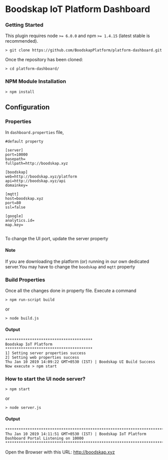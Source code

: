 # Boodskap IoT Platform Dashboard

### Getting Started
This plugin requires node `>= 6.0.0` and npm `>= 1.4.15` (latest stable is recommended).

```shell
> git clone https://github.com/BoodskapPlatform/platform-dashboard.git
```

Once the repository has been cloned:
```shell
> cd platform-dashboard/
```

### NPM Module Installation

```shell
> npm install
```

## Configuration

### Properties
In `dashboard.properties` file,
```shell
#default property

[server]
port=10000
basepath=
fullpath=http://boodskap.xyz

[boodskap]
web=http://boodskap.xyz/platform
api=http://boodskap.xyz/api
domainkey=

[mqtt]
host=boodskap.xyz
port=80
ssl=false

[google]
analytics.id=
map.key=


```
To change the UI port, update the server property

#### Note
If you are downloading the platform (or) running in our own dedicated server.You may have to change the `boodskap` and `mqtt` property

### Build Properties
Once all the changes done in property file. Execute a command
```shell
> npm run-script build
```
or
```shell
> node build.js
```
#### Output

```shell
***************************************
Boodskap IoT Platform
***************************************
1] Setting server properties success
2] Setting web properties success
Thu Jan 10 2019 14:09:22 GMT+0530 (IST) | Boodskap UI Build Success
Now execute > npm start
```

### How to start the UI node server?

```shell
> npm start
```
or
```shell
> node server.js
```
#### Output

```shell
************************************************************************************
Thu Jan 10 2019 14:11:51 GMT+0530 (IST) | Boodskap IoT Platform Dashboard Portal Listening on 10000
************************************************************************************
```
Open the Browser with this URL: http://boodskap.xyz
